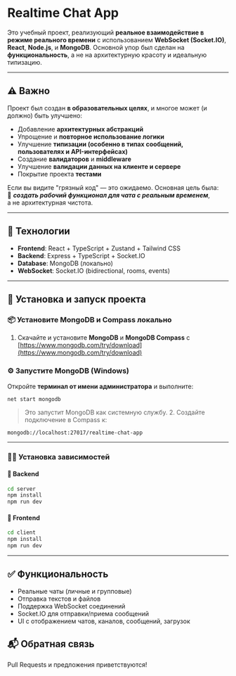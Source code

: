 # Realtime Chat App

Это учебный проект, реализующий **реальное взаимодействие в режиме реального времени** с использованием **WebSocket (Socket.IO)**, **React**, **Node.js**, и **MongoDB**. Основной упор был сделан на **функциональность**, а не на архитектурную красоту и идеальную типизацию.

---

## ⚠️ Важно

Проект был создан **в образовательных целях**, и многое может (и должно) быть улучшено:

- Добавление **архитектурных абстракций**
- Упрощение и **повторное использование логики**
- Улучшение **типизации (особенно в типах сообщений, пользователях и API-интерфейсах)**
- Создание **валидаторов** и **middleware**
- Улучшение **валидации данных на клиенте и сервере**
- Покрытие проекта **тестами**

Если вы видите "грязный код" — это ожидаемо. Основная цель была:  
📡 _**создать рабочий функционал для чата с реальным временем**_,  
а не архитектурная чистота.

---

## 🧩 Технологии

- **Frontend**: React + TypeScript + Zustand + Tailwind CSS
- **Backend**: Express + TypeScript + Socket.IO
- **Database**: MongoDB (локально)
- **WebSocket**: Socket.IO (bidirectional, rooms, events)

---

## 🚀 Установка и запуск проекта

### 📦 Установите MongoDB и Compass локально

1. Скачайте и установите **MongoDB** и **MongoDB Compass** с [https://www.mongodb.com/try/download](https://www.mongodb.com/try/download)

### ⚙️ Запустите MongoDB (Windows)

Откройте **терминал от имени администратора** и выполните:

```bash
net start mongodb
```

> Это запустит MongoDB как системную службу.
> 2. Создайте подключение в Compass к:  
   ```
   mongodb://localhost:27017/realtime-chat-app
   ```

---

### 🧑‍💻 Установка зависимостей

#### 📁 Backend

```bash
cd server
npm install
npm run dev
```

#### 📁 Frontend

```bash
cd client
npm install
npm run dev
```

---

## ✅ Функциональность

- Реальные чаты (личные и групповые)
- Отправка текстов и файлов
- Поддержка WebSocket соединений
- Socket.IO для отправки/приема сообщений
- UI с отображением чатов, каналов, сообщений, загрузок

## 📬 Обратная связь

Pull Requests и предложения приветствуются!
